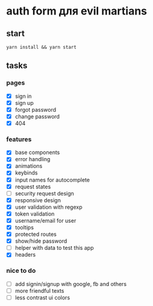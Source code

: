 # auth form для evil martians

## start
`
yarn install && yarn start
`

## tasks
### pages
* [x] sign in 
* [x] sign up 
* [x] forgot password 
* [x] change password 
* [x] 404 
### features
* [x] base components 
* [x] error handling 
* [x] animations 
* [x] keybinds 
* [x] input names for autocomplete 
* [x] request states
* [ ] security request design 
* [x] responsive design 
* [x] user validation with regexp 
* [x] token validation 
* [x] username/email for user 
* [x] tooltips 
* [x] protected routes
* [x] show/hide password
* [ ] helper with data to test this app
* [x] headers
### nice to do
* [ ] add signin/signup with google, fb and others
* [ ] more friendful texts
* [ ] less contrast ui colors
